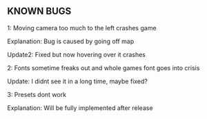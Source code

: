 ## KNOWN BUGS

1: Moving camera too much to the left crashes game

Explanation: Bug is caused by going off map

Update2: Fixed but now hovering over it crashes

2: Fonts sometime freaks out and whole games font goes into crisis

Update: I didnt see it in a long time, maybe fixed?

3: Presets dont work

Explanation: Will be fully implemented after release
